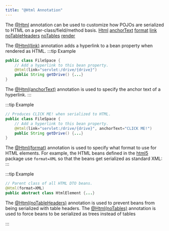 ```yaml
---
title: "@Html Annotation"
---
```


The [@Html](../apidocs/org/apache/juneau/html/annotation/Html.html) annotation can be used to customize how POJOs are serialized to HTML on a per-class/field/method basis.
<tree>
<node-0><java-annotation>[Html](../apidocs/org/apache/juneau/html/annotation/Html.html)</java-annotation></node-0>
<node-1><java-method-annotation>[anchorText](../apidocs/org/apache/juneau/html/annotation/Html.html#anchorText())</java-method-annotation></node-1>
<node-1><java-method-annotation>[format](../apidocs/org/apache/juneau/html/annotation/Html.html#format())</java-method-annotation></node-1>
<node-1><java-method-annotation>[link](../apidocs/org/apache/juneau/html/annotation/Html.html#link())</java-method-annotation></node-1>
<node-1><java-method-annotation>[noTableHeaders](../apidocs/org/apache/juneau/html/annotation/Html.html#noTableHeaders())</java-method-annotation></node-1>
<node-1><java-method-annotation>[noTables](../apidocs/org/apache/juneau/html/annotation/Html.html#noTables())</java-method-annotation></node-1>
<node-1><java-method-annotation>[render](../apidocs/org/apache/juneau/html/annotation/Html.html#render())</java-method-annotation></node-1>
</tree>

The [@Html(link)](../apidocs/org/apache/juneau/html/annotation/Html.html#link) annotation adds a hyperlink to a bean property when rendered as HTML.
:::tip Example


```java
public class FileSpace {
    // Add a hyperlink to this bean property.
    @Html(link="servlet:/drive/{drive}")
    public String getDrive() {...}
}
```


The [@Html(anchorText)](../apidocs/org/apache/juneau/html/annotation/Html.html#anchorText) annotation is used to specify the anchor text of a hyperlink.
:::

:::tip Example


```java
// Produces CLICK ME! when serialized to HTML.
public class FileSpace {
    // Add a hyperlink to this bean property.
    @Html(link="servlet:/drive/{drive}", anchorText="CLICK ME!")
    public String getDrive() {...}
}
```


The [@Html(format)](../apidocs/org/apache/juneau/html/annotation/Html.html#format) annotation is used to specify what format to use for HTML elements.
For example, the HTML beans defined in the [html5](../apidocs/org/apache/juneau/dto/html5.html) package use `format=XML` so that
the beans get serialized as standard XML:
:::

:::tip Example


```java
// Parent class of all HTML DTO beans.
@Html(format=XML)
public abstract class HtmlElement {...}
```


The [@Html(noTableHeaders)](../apidocs/org/apache/juneau/html/annotation/Html.html#noTableHeaders) annotation is used to prevent beans from being serialized with table headers.
The [@Html(noTables)](../apidocs/org/apache/juneau/html/annotation/Html.html#noTables) annotation is used to force beans to be serialized as trees instead of tables

:::
